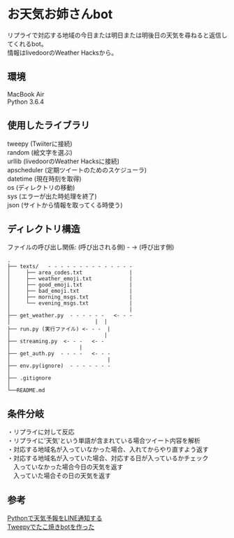 # お天気お姉さんbot  
  
リプライで対応する地域の今日または明日または明後日の天気を尋ねると返信してくれるbot。  
情報はlivedoorのWeather Hacksから。  
  
## 環境  
MacBook Air  
Python 3.6.4  
  
## 使用したライブラリ  
tweepy (Twiiterに接続)  
random (絵文字を選ぶ)  
urllib (livedoorのWeather Hacksに接続)  
apscheduler (定期ツイートのためのスケジューラ)  
datetime (現在時刻を取得)  
os (ディレクトリの移動)  
sys (エラーが出た時処理を終了)  
json (サイトから情報を取ってくる時使う)  
  
## ディレクトリ構造  
  
ファイルの呼び出し関係: (呼び出される側) - -> (呼び出す側)  

```
.  
├── texts/   - - - - - - - - - - - - - -  
│     ├── area_codes.txt               |  
│     ├── weather_emoji.txt            |  
│     ├── good_emoji.txt               |  
│     ├── bad_emoji.txt                |  
│     ├── morning_msgs.txt             |  
│     └── evening_msgs.txt             |  
│                                      |  
├── get_weather.py  - - - - - -   <- - -  
│                           |  |  
├── run.py (実行ファイル) <- - -  |  
│                              |  
├── streaming.py  <- - -   <- -  
│                      |  
├── get_auth.py  - - - -   <- - -  
│                               |  
├── env.py(ignore)  - - - - - - -  
│  
├── .gitignore  
│  
└──README.md  
```
  
  
## 条件分岐  
・リプライに対して反応  
・リプライに'天気'という単語が含まれている場合ツイート内容を解析  
・対応する地域名が入っていなかった場合、入れてからやり直すよう返す  
・対応する地域名が入っていた場合、対応する日が入っているかチェック  
　入っていなかった場合今日の天気を返す  
　入っていた場合その日の天気を返す  
  
## 参考  
[Pythonで天気予報をLINE通知する](https://qiita.com/kutsurogi194/items/6b9c8d37b2b83fc2ce87)  
[Tweepyでたこ焼きbotを作った](https://moko-freedom.hatenablog.com/entry/2018/06/24/210112)  
  

